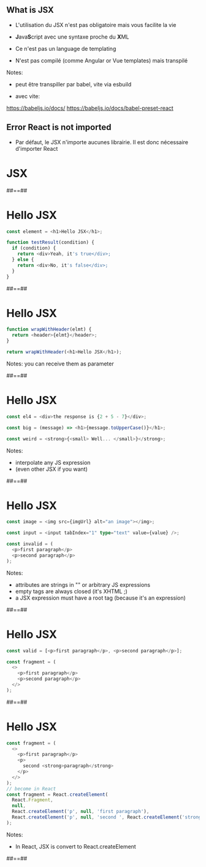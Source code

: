 ## What is JSX


- L'utilisation du JSX n'est pas obligatoire mais vous facilite la vie

- **J**ava**S**cript avec une syntaxe proche du **X**ML
- Ce n'est pas un language de templating

- N'est pas compilé (comme Angular or Vue templates) mais transpilé

Notes: 

- peut être transpiller par babel, vite via esbuild 

- avec vite: 

https://babeljs.io/docs/
https://babeljs.io/docs/babel-preset-react


## Error React is not imported

- Par défaut, le JSX n'importe aucunes librairie. Il est donc nécessaire d'importer React

###

<!-- .slide: class="transition" -->

# JSX

##==##

# Hello JSX

<!-- .slide: class="with-code" -->

```javascript
const element = <h1>Hello JSX</h1>;

function testResult(condition) {
  if (condition) {
    return <div>Yeah, it's true</div>;
  } else {
    return <div>No, it's false</div>;
  }
}
```

<!-- .element: class="big-code" -->

##==##

<!-- .slide: class="with-code" -->

# Hello JSX

```javascript
function wrapWithHeader(elmt) {
  return <header>{elmt}</header>;
}

return wrapWithHeader(<h1>Hello JSX</h1>);
```

<!-- .element: class="big-code" -->

Notes:
you can receive them as parameter

##==##

<!-- .slide: class="with-code" -->

# Hello JSX

```javascript
const el4 = <div>the response is {2 + 5 - 7}</div>;

const big = (message) => <h1>{message.toUpperCase()}</h1>;

const weird = <strong>{<small> Well... </small>}</strong>;
```

<!-- .element: class="big-code" -->

Notes:

- interpolate any JS expression
- (even other JSX if you want)

##==##

<!-- .slide: class="with-code" -->

# Hello JSX

```typescript
const image = <img src={imgUrl} alt="an image"></img>;

const input = <input tabIndex="1" type="text" value={value} />;

const invalid = (
  <p>first paragraph</p>
  <p>second paragraph</p>
);
```

<!-- .element: class="big-code" -->

Notes:

- attributes are strings in "" or arbitrary JS expressions
- empty tags are always closed (it's XHTML ;)
- a JSX expression must have a root tag (because it's an expression)

##==##

<!-- .slide: class="with-code" -->

# Hello JSX

```typescript
const valid = [<p>first paragraph</p>, <p>second paragraph</p>];

const fragment = (
  <>
    <p>first paragraph</p>
    <p>second paragraph</p>
  </>
);
```

<!-- .element: class="big-code" -->


##==##

<!-- .slide: class="with-code" -->

# Hello JSX

```typescript
const fragment = (
  <>
    <p>first paragraph</p>
    <p>
      second <strong>paragraph</strong>
    </p>
  </>
);
// become in React
const fragment = React.createElement(
  React.Fragment,
  null,
  React.createElement('p', null, 'first paragraph'),
  React.createElement('p', null, 'second ', React.createElement('strong', null, 'paragraph'))
);
```

Notes:

- In React, JSX is convert to React.createElement

##==##

<!-- .slide: class="center" -->
